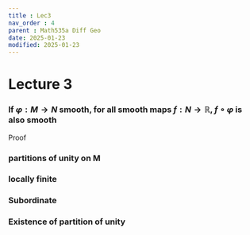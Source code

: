 ```yaml
---
title : Lec3
nav_order : 4
parent : Math535a Diff Geo
date: 2025-01-23
modified: 2025-01-23
---
```

# Lecture 3 

### If $\varphi : M \to N$ smooth, for all smooth maps $f: N \to \mathbb{R}$, $f \circ \varphi$ is also smooth  
Proof

### partitions of unity on M 

### locally finite

### Subordinate

### Existence of partition of unity 

